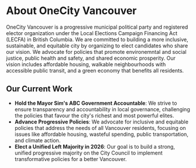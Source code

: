 # About OneCity Vancouver

OneCity Vancouver is a progressive municipal political party and registered elector organization under the Local Elections Campaign Financing Act (LECFA) in British Columbia. We are committed to building a more inclusive, sustainable, and equitable city by organizing to elect candidates who share our vision. We advocate for policies that promote environemntal and social justice, public health and safety, and shared economic prosperity. Our vision includes affordable housing, walkable neighbourhoods with accessible public transit, and a green economy that benefits all residents.

## Our Current Work

- **Hold the Mayor Sim's ABC Government Accountable**: We strive to ensure transparency and accountability in local governance, challenging the policies that favour the city's richest and most powerful elites. 
- **Advance Progressive Policies**: We advocate for inclusive and equitable policies that address the needs of all Vancouver residents, focusing on issues like affordable housing, wasteful spending, public transportation, and climate action.
- **Elect a Unified Left Majority in 2026**: Our goal is to build a strong, unified progressive majority on the City Council to implement transformative policies for a better Vancouver.
